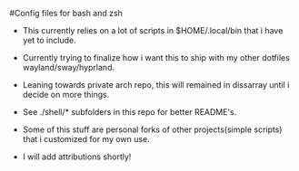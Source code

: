 #Config files for bash and zsh

 - This currently relies on a lot of scripts in $HOME/.local/bin that i have yet to include.
 - Currently trying to finalize how i want this to ship with my other dotfiles wayland/sway/hyprland.
 - Leaning towards private arch repo, this will remained in dissarray until i decide on more things.

 - See ./shell/* subfolders in this repo for better README's.

 - Some of this stuff are personal forks of other projects(simple scripts) that i customized for my own use. 
 - I will add attributions shortly!

